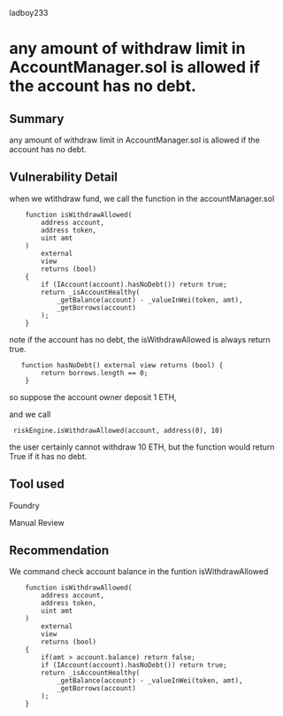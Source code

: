 ladboy233
# any amount of withdraw limit in AccountManager.sol is allowed if the account has no debt.

## Summary

any amount of withdraw limit in AccountManager.sol is allowed if the account has no debt.

## Vulnerability Detail

when we wtithdraw fund, we call the function in the accountManager.sol

```
    function isWithdrawAllowed(
        address account,
        address token,
        uint amt
    )
        external
        view
        returns (bool)
    {
        if (IAccount(account).hasNoDebt()) return true;
        return _isAccountHealthy(
            _getBalance(account) - _valueInWei(token, amt),
            _getBorrows(account)
        );
    }
```

note if the account has no debt, the isWithdrawAllowed is always return true.

```
   function hasNoDebt() external view returns (bool) {
        return borrows.length == 0;
    }
```

so suppose the account owner deposit 1 ETH, 

and we call 

```
 riskEngine.isWithdrawAllowed(account, address(0), 10)
```

the user certainly cannot withdraw 10 ETH, but the function would return True if it has no debt.

## Tool used

Foundry

Manual Review

## Recommendation

We command check account balance in the funtion isWithdrawAllowed

```
    function isWithdrawAllowed(
        address account,
        address token,
        uint amt
    )
        external
        view
        returns (bool)
    {   
        if(amt > account.balance) return false;
        if (IAccount(account).hasNoDebt()) return true;
        return _isAccountHealthy(
            _getBalance(account) - _valueInWei(token, amt),
            _getBorrows(account)
        );
    }
```


